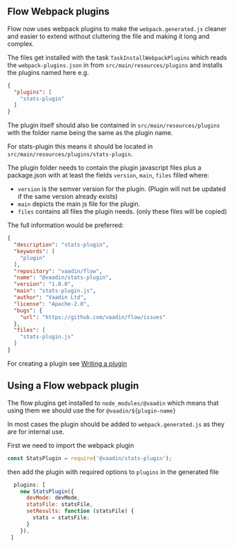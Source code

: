 ## Flow Webpack plugins

Flow now uses webpack plugins to make the `webpack.generated.js` cleaner and easier to extend
without cluttering the file and making it long and complex.

The files get installed with the task `TaskInstallWebpackPlugins` which reads the `webpack-plugins.json`
in from `src/main/resources/plugins` and installs the plugins named here e.g.

```json
{
  "plugins": [
    "stats-plugin"
  ]
}
```

The plugin itself should also be contained in `src/main/resources/plugins` with the
folder name being the same as the plugin name.

For stats-plugin this means it should be located in `src/main/resources/plugins/stats-plugin`.

The plugin folder needs to contain the plugin javascript files plus a package.json with at least the fields
`version`, `main`, `files` filled where:
  * `version` is the semver version for the plugin. 
  (Plugin will not be updated if the same version already exists)
  * `main` depicts the main js file for the plugin.
  * `files` contains all files the plugin needs.
   (only these files will be copied)

The full information would be preferred:

```json
{
  "description": "stats-plugin",
  "keywords": [
    "plugin"
  ],
  "repository": "vaadin/flow",
  "name": "@vaadin/stats-plugin",
  "version": "1.0.0",
  "main": "stats-plugin.js",
  "author": "Vaadin Ltd",
  "license": "Apache-2.0",
  "bugs": {
    "url": "https://github.com/vaadin/flow/issues"
  },
  "files": [
    "stats-plugin.js"
  ]
}
```

For creating a plugin see [Writing a plugin](https://webpack.js.org/contribute/writing-a-plugin/)

## Using a Flow webpack plugin

The flow plugins get installed to `node_modules/@vaadin` which means that using them we should use the for `@vaadin/${plugin-name}`

In most cases the plugin should be added to `webpack.generated.js` as they are for
internal use.

First we need to import the webpack plugin

```js
const StatsPlugin = require('@vaadin/stats-plugin');
```

then add the plugin with required options to `plugins` in the generated file
```js
  plugins: [
    new StatsPlugin({
      devMode: devMode,
      statsFile: statsFile,
      setResults: function (statsFile) {
        stats = statsFile;
      }
    }),
 ]
```
